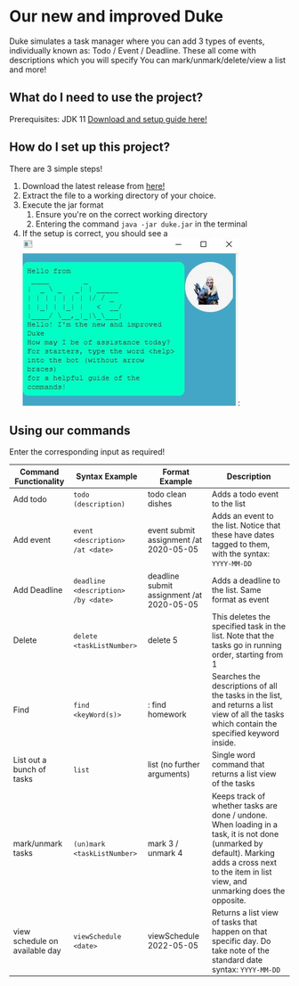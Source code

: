 # Our new and improved Duke 

Duke simulates a task manager where you can add 3 types of events, individually known as: Todo / Event / Deadline. These all come with descriptions which you will specify You can mark/unmark/delete/view a list and more! 

## What do I need to use the project?

Prerequisites: JDK 11 [Download and setup guide here!](https://www.oracle.com/sg/java/technologies/javase/jdk11-archive-downloads.html)

## How do I set up this project? 
There are 3 simple steps! 

1. Download the latest release from [here!](https://github.com/cowlinn/ip/releases) 
2. Extract the file to a working directory of your choice. 
3. Execute the jar format
   1. Ensure you're on the correct working directory 
   2. Entering the command `java -jar duke.jar` in the terminal 
3. If the setup is correct, you should see a ![welcome message as follows](./WelcomeDuke.JPG):

## Using our commands 
Enter the corresponding input as required! 

| Command Functionality | Syntax Example | Format Example | Description |
| --- | --- | --- | --- |
| Add todo | `todo (description)` | todo clean dishes | Adds a todo event to the list |
| Add event | `event <description> /at <date>`| event submit assignment  /at 2020-05-05 | Adds an event to the list. Notice that these have dates tagged to them, with the syntax: `YYYY-MM-DD`|
| Add Deadline| `deadline <description> /by <date>` | deadline submit assignment  /at 2020-05-05 | Adds a deadline to the list. Same format as event
| Delete |  `delete <taskListNumber>` |  delete 5 | This deletes the specified task in the list. Note that the tasks go in running order, starting from 1 | 
Find | `find <keyWord(s)>` | : find homework | Searches the descriptions of all the tasks in the list, and returns a list view of all the tasks which contain the specified keyword inside. |
| List out a bunch of tasks | `list` | list (no further arguments) | Single word command that returns a list view of the tasks 
| mark/unmark tasks | `(un)mark <taskListNumber>` | mark 3 / unmark 4 | Keeps track of whether tasks are done / undone. When loading in a task, it is not done (unmarked by default). Marking adds a cross next to the item in list view, and unmarking does the opposite.
| view schedule on available day | `viewSchedule <date>` | viewSchedule 2022-05-05 | Returns a list view of tasks that happen on that specific day. Do take note of the standard date syntax: `YYYY-MM-DD` |




